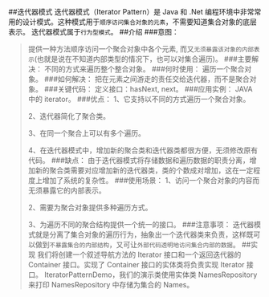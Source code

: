 ##迭代器模式
迭代器模式（Iterator Pattern）是 Java 和 .Net 编程环境中非常常用的设计模式。这种模式用于`顺序访问集合对象的元素`，不需要知道集合对象的底层表示。
迭代器模式属于`行为型模式`。
##介绍
###意图：
>提供一种方法顺序访问一个聚合对象中各个元素, 而又`无须暴露该对象的内部表示`(也就是说在不知道内部类型的情况下，也可以对集合遍历)。
###主要解决：
>不同的方式来遍历整个整合对象。
###何时使用：
>遍历一个聚合对象。
###如何解决：
>把在元素之间游走的责任交给迭代器，而不是聚合对象。
###关键代码：
>定义接口：hasNext, next。
###应用实例：
>JAVA 中的 iterator。
###优点： 
>1、它支持以不同的方式遍历一个聚合对象。 
>
>2、迭代器简化了聚合类。 
>
>3、在同一个聚合上可以有多个遍历。 
>
>4、在迭代器模式中，增加新的聚合类和迭代器类都很方便，无须修改原有代码。
###缺点：
>由于迭代器模式将存储数据和遍历数据的职责分离，增加新的聚合类需要对应增加新的迭代器类，类的个数成对增加，这在一定程度上增加了系统的复杂性。
###使用场景： 
>1、访问一个聚合对象的内容而无须暴露它的内部表示。 
>
>2、需要为聚合对象提供多种遍历方式。 
>
>3、为遍历不同的聚合结构提供一个统一的接口。
###注意事项：
>迭代器模式就是分离了集合对象的遍历行为，抽象出一个迭代器类来负责，这样既可以做到`不暴露集合的内部结构`，又可让`外部代码透明地访问集合内部的数据`。
##实现
我们将创建一个叙述导航方法的 Iterator 接口和一个返回迭代器的 Container 接口。实现了 Container 接口的实体类将负责实现 Iterator 接口。
IteratorPatternDemo，我们的演示类使用实体类 NamesRepository 来打印 NamesRepository 中存储为集合的 Names。